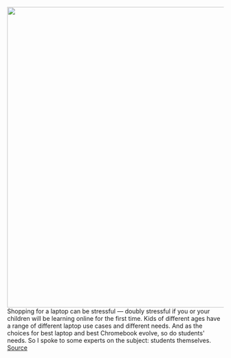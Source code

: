 <img src='https://cdn.vox-cdn.com/thumbor/4ofIYEIok3R4hjx9MtoKmzrVi9U=/0x0:2040x1360/1200x800/filters:focal(857x517:1183x843)/cdn.vox-cdn.com/uploads/chorus_image/image/67232302/akrales_200421_3975_0080.0.jpg' width='700px' /><br/>
Shopping for a laptop can be stressful — doubly stressful if you or your children will be learning online for the first time. Kids of different ages have a range of different laptop use cases and different needs. And as the choices for best laptop and best Chromebook evolve, so do students' needs. So I spoke to some experts on the subject: students themselves.
<a href='https://www.theverge.com/21369381/best-student-laptops-school-high-college'> Source <a/>